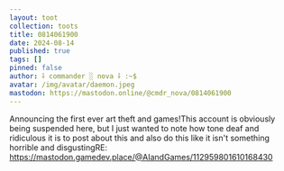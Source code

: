 ```yaml
---
layout: toot
collection: toots
title: 0814061900
date: 2024-08-14
published: true
tags: []
pinned: false
author: ⸸ commander ░ nova ⸸ :~$
avatar: /img/avatar/daemon.jpeg
mastodon: https://mastodon.online/@cmdr_nova/0814061900
---
```


Announcing the first ever art theft and games!This account is obviously being suspended here, but I just wanted to note how tone deaf and ridiculous it is to post about this and also do this like it isn't something horrible and disgustingRE: https://mastodon.gamedev.place/@AIandGames/112959801610168430
